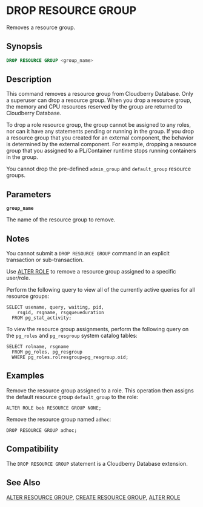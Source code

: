 # DROP RESOURCE GROUP

Removes a resource group.

## Synopsis

```sql
DROP RESOURCE GROUP <group_name>
```

## Description

This command removes a resource group from Cloudberry Database. Only a superuser can drop a resource group. When you drop a resource group, the memory and CPU resources reserved by the group are returned to Cloudberry Database.

To drop a role resource group, the group cannot be assigned to any roles, nor can it have any statements pending or running in the group. If you drop a resource group that you created for an external component, the behavior is determined by the external component. For example, dropping a resource group that you assigned to a PL/Container runtime stops running containers in the group.

You cannot drop the pre-defined `admin_group` and `default_group` resource groups.

## Parameters

**`group_name`**

The name of the resource group to remove.

## Notes

You cannot submit a `DROP RESOURCE GROUP` command in an explicit transaction or sub-transaction.

Use [ALTER ROLE](/docs/sql-statements/sql-stmt-alter-role.md) to remove a resource group assigned to a specific user/role.

Perform the following query to view all of the currently active queries for all resource groups:

```
SELECT usename, query, waiting, pid,
    rsgid, rsgname, rsgqueueduration 
  FROM pg_stat_activity;

```

To view the resource group assignments, perform the following query on the `pg_roles` and `pg_resgroup` system catalog tables:

```
SELECT rolname, rsgname 
  FROM pg_roles, pg_resgroup
  WHERE pg_roles.rolresgroup=pg_resgroup.oid;
```

## Examples

Remove the resource group assigned to a role. This operation then assigns the default resource group `default_group` to the role:

```
ALTER ROLE bob RESOURCE GROUP NONE;
```

Remove the resource group named `adhoc`:

```
DROP RESOURCE GROUP adhoc;
```

## Compatibility

The `DROP RESOURCE GROUP` statement is a Cloudberry Database extension.

## See Also

[ALTER RESOURCE GROUP](/docs/sql-statements/sql-stmt-alter-resource-group.md), [CREATE RESOURCE GROUP](/docs/sql-statements/sql-stmt-create-resource-group.md), [ALTER ROLE](/docs/sql-statements/sql-stmt-alter-role.md)



